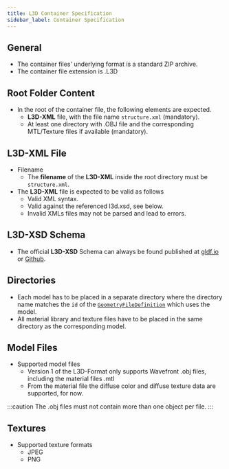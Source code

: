 ```yaml
---
title: L3D Container Specification
sidebar_label: Container Specification
---
```


## General

- The container files' underlying format is a standard ZIP archive.
- The container file extension is .L3D

## Root Folder Content

- In the root of the container file, the following elements are expected.
  - **L3D-XML** file, with the file name `structure.xml` (mandatory).
  - At least one directory with .OBJ file and the corresponding MTL/Texture files if available (mandatory).

## L3D-XML File

- Filename
  - The **filename** of the **L3D-XML** inside the root directory must be `structure.xml`.
- The **L3D-XML** file is expected to be valid as follows
  - Valid XML syntax.
  - Valid against the referenced l3d.xsd, see below.
  - Invalid XMLs files may not be parsed and lead to errors.

## **L3D-XSD** Schema

- The official **L3D-XSD** Schema can always be found published at [gldf.io](/xsd/l3d/l3d.xsd) or [Github](https://raw.githubusercontent.com/globallightingdata/l3d/master/xsd/l3d.xsd).

## Directories

- Each model has to be placed in a separate directory where the directory name matches the `id` of the [`GeometryFileDefinition`](/docs/geometry/l3d-xml-reference.md#geometryfiledefinition) which uses the model.
- All material library and texture files have to be placed in the same directory as the corresponding model.

## Model Files

- Supported model files
  - Version 1 of the L3D-Format only supports Wavefront .obj files, including the material files .mtl
  - From the material file the diffuse color and diffuse texture data are supported, for now.  

:::caution
The .obj files must not contain more than one object per file.
:::

## Textures

- Supported texture formats
  - JPEG
  - PNG
